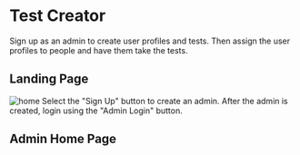 # Test Creator

Sign up as an admin to create user profiles and tests. Then assign the user profiles to people and have them take the tests. 

## Landing Page

![home](https://user-images.githubusercontent.com/23110664/34546391-88ac3a72-f0c1-11e7-834b-5ec003d89991.JPG)
Select the "Sign Up" button to create an admin. After the admin is created, login using the "Admin Login" button. 

## Admin Home Page


